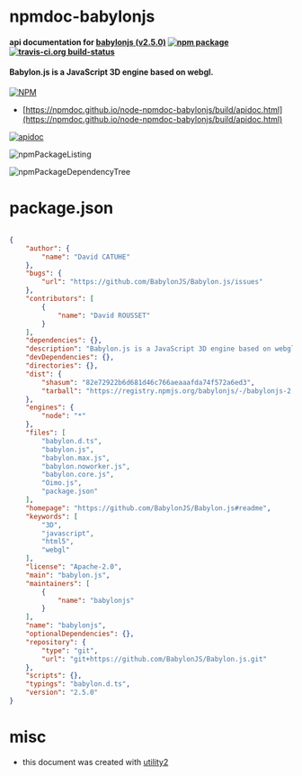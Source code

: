 # npmdoc-babylonjs

#### api documentation for  [babylonjs (v2.5.0)](https://github.com/BabylonJS/Babylon.js#readme)  [![npm package](https://img.shields.io/npm/v/npmdoc-babylonjs.svg?style=flat-square)](https://www.npmjs.org/package/npmdoc-babylonjs) [![travis-ci.org build-status](https://api.travis-ci.org/npmdoc/node-npmdoc-babylonjs.svg)](https://travis-ci.org/npmdoc/node-npmdoc-babylonjs)

#### Babylon.js is a JavaScript 3D engine based on webgl.

[![NPM](https://nodei.co/npm/babylonjs.png?downloads=true&downloadRank=true&stars=true)](https://www.npmjs.com/package/babylonjs)

- [https://npmdoc.github.io/node-npmdoc-babylonjs/build/apidoc.html](https://npmdoc.github.io/node-npmdoc-babylonjs/build/apidoc.html)

[![apidoc](https://npmdoc.github.io/node-npmdoc-babylonjs/build/screenCapture.buildCi.browser.%252Ftmp%252Fbuild%252Fapidoc.html.png)](https://npmdoc.github.io/node-npmdoc-babylonjs/build/apidoc.html)

![npmPackageListing](https://npmdoc.github.io/node-npmdoc-babylonjs/build/screenCapture.npmPackageListing.svg)

![npmPackageDependencyTree](https://npmdoc.github.io/node-npmdoc-babylonjs/build/screenCapture.npmPackageDependencyTree.svg)



# package.json

```json

{
    "author": {
        "name": "David CATUHE"
    },
    "bugs": {
        "url": "https://github.com/BabylonJS/Babylon.js/issues"
    },
    "contributors": [
        {
            "name": "David ROUSSET"
        }
    ],
    "dependencies": {},
    "description": "Babylon.js is a JavaScript 3D engine based on webgl.",
    "devDependencies": {},
    "directories": {},
    "dist": {
        "shasum": "82e72922b6d681d46c766aeaaafda74f572a6ed3",
        "tarball": "https://registry.npmjs.org/babylonjs/-/babylonjs-2.5.0.tgz"
    },
    "engines": {
        "node": "*"
    },
    "files": [
        "babylon.d.ts",
        "babylon.js",
        "babylon.max.js",
        "babylon.noworker.js",
        "babylon.core.js",
        "Oimo.js",
        "package.json"
    ],
    "homepage": "https://github.com/BabylonJS/Babylon.js#readme",
    "keywords": [
        "3D",
        "javascript",
        "html5",
        "webgl"
    ],
    "license": "Apache-2.0",
    "main": "babylon.js",
    "maintainers": [
        {
            "name": "babylonjs"
        }
    ],
    "name": "babylonjs",
    "optionalDependencies": {},
    "repository": {
        "type": "git",
        "url": "git+https://github.com/BabylonJS/Babylon.js.git"
    },
    "scripts": {},
    "typings": "babylon.d.ts",
    "version": "2.5.0"
}
```



# misc
- this document was created with [utility2](https://github.com/kaizhu256/node-utility2)
